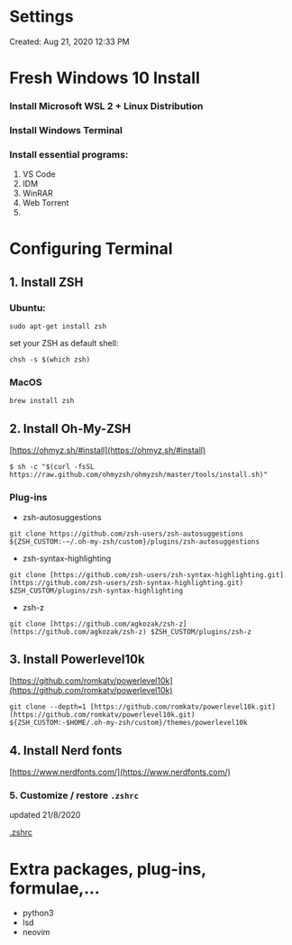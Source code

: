 # Settings

Created: Aug 21, 2020 12:33 PM

# Fresh Windows 10 Install

### Install Microsoft WSL 2 + Linux Distribution

### Install Windows Terminal

### Install essential programs:

1. VS Code
2. IDM
3. WinRAR
4. Web Torrent
5. 

# Configuring Terminal

## 1. Install ZSH

### Ubuntu:

`sudo apt-get install zsh`

set your ZSH as default shell:

`chsh -s $(which zsh)`

### MacOS

`brew install zsh`

## 2. Install Oh-My-ZSH

[https://ohmyz.sh/#install](https://ohmyz.sh/#install)

`$ sh -c "$(curl -fsSL https://raw.github.com/ohmyzsh/ohmyzsh/master/tools/install.sh)"`

### Plug-ins

- zsh-autosuggestions

`git clone https://github.com/zsh-users/zsh-autosuggestions ${ZSH_CUSTOM:-~/.oh-my-zsh/custom}/plugins/zsh-autosuggestions`

- zsh-syntax-highlighting

`git clone [https://github.com/zsh-users/zsh-syntax-highlighting.git](https://github.com/zsh-users/zsh-syntax-highlighting.git) $ZSH_CUSTOM/plugins/zsh-syntax-highlighting`

- zsh-z

`git clone [https://github.com/agkozak/zsh-z](https://github.com/agkozak/zsh-z) $ZSH_CUSTOM/plugins/zsh-z`

## 3. Install Powerlevel10k

[https://github.com/romkatv/powerlevel10k](https://github.com/romkatv/powerlevel10k)

`git clone --depth=1 [https://github.com/romkatv/powerlevel10k.git](https://github.com/romkatv/powerlevel10k.git) ${ZSH_CUSTOM:-$HOME/.oh-my-zsh/custom}/themes/powerlevel10k`

## 4. Install Nerd fonts

[https://www.nerdfonts.com/](https://www.nerdfonts.com/)

### 5. Customize / restore `.zshrc`

updated 21/8/2020

[.zshrc](Settings%20a264996b138c4730b79bfffb02672368.zshrc)

# Extra packages, plug-ins, formulae,...

- python3
- lsd
- neovim